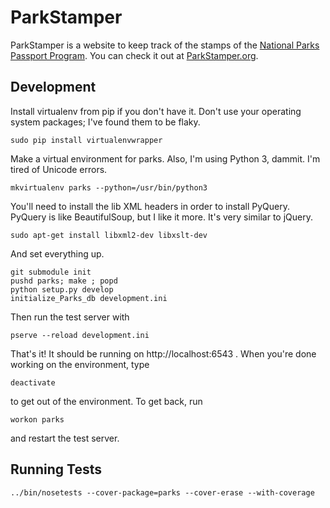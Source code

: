 ParkStamper
===========

ParkStamper is a website to keep track of the stamps of the [National Parks
Passport Program](http://www.easternnational.org/passport.aspx). You can check
it out at [ParkStamper.org](http://www.parkstamper.org).

Development
-----------

Install virtualenv from pip if you don't have it. Don't use your operating
system packages; I've found them to be flaky.

    sudo pip install virtualenvwrapper

Make a virtual environment for parks. Also, I'm using Python 3, dammit. I'm
tired of Unicode errors.

    mkvirtualenv parks --python=/usr/bin/python3

You'll need to install the lib XML headers in order to install PyQuery. PyQuery
is like BeautifulSoup, but I like it more. It's very similar to jQuery.

    sudo apt-get install libxml2-dev libxslt-dev

And set everything up.

    git submodule init
    pushd parks; make ; popd
    python setup.py develop
    initialize_Parks_db development.ini

Then run the test server with

    pserve --reload development.ini

That's it! It should be running on http://localhost:6543 . When you're done working on the environment, type

    deactivate

to get out of the environment. To get back, run

    workon parks

and restart the test server.

Running Tests
-------------

    ../bin/nosetests --cover-package=parks --cover-erase --with-coverage
